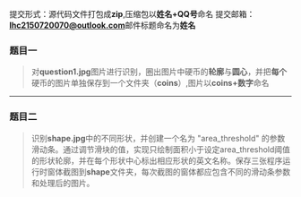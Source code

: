 

提交形式：源代码文件打包成**zip**,压缩包以**姓名+QQ号**命名
提交邮箱：**lhc2150720070@outlook.com**邮件标题命名为**姓名**

### 题目一

> 对**question1.jpg**图片进行识别，圈出图片中硬币的**轮廓**与**圆心**，并把**每个**硬币的图片单独保存到一个文件夹（**coins**）,图片以**coins+数字**命名

***

### 题目二

>识别**shape.jpg**中的不同形状，并创建一个名为 "area_threshold" 的参数滑动条。通过调节滑块的值，实现只绘制面积小于设定area_threshold阈值的形状轮廓，并在每个形状中心标出相应形状的英文名称。保存三张程序运行时窗体截图到**shape**文件夹，每次截图的窗体都应包含不同的滑动条参数和处理后的图片。

